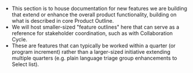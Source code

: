 - This section is to house documentation for new features we are building that extend or enhance the overall product functionality, building on what is described in core Product Outline.
- We will host smaller-sized "feature outlines" here that can serve as a reference for stakeholder coordination, such as with Collaboration Cycle.
- These are features that can typically be worked within a quarter (or program increment) rather than a larger-sized initiative extending multiple quarters (e.g. plain language triage group enhancements to Select list). 
